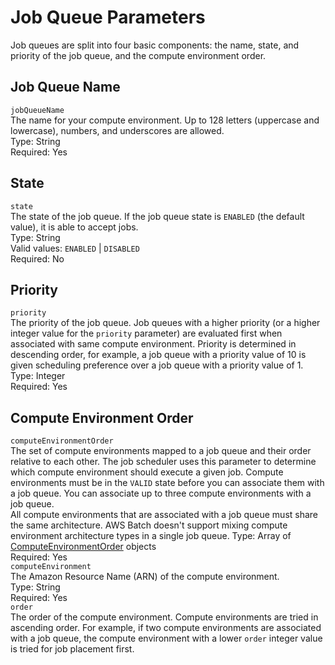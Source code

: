 # Job Queue Parameters<a name="job_queue_parameters"></a>

Job queues are split into four basic components: the name, state, and priority of the job queue, and the compute environment order\.

## Job Queue Name<a name="job_queue_name"></a>

`jobQueueName`  
The name for your compute environment\. Up to 128 letters \(uppercase and lowercase\), numbers, and underscores are allowed\.  
Type: String  
Required: Yes

## State<a name="job_queue_state"></a>

`state`  
The state of the job queue\. If the job queue state is `ENABLED` \(the default value\), it is able to accept jobs\.  
Type: String  
Valid values: `ENABLED` \| `DISABLED`  
Required: No

## Priority<a name="job_queue_priority"></a>

`priority`  
The priority of the job queue\. Job queues with a higher priority \(or a higher integer value for the `priority` parameter\) are evaluated first when associated with same compute environment\. Priority is determined in descending order, for example, a job queue with a priority value of 10 is given scheduling preference over a job queue with a priority value of 1\.  
Type: Integer  
Required: Yes

## Compute Environment Order<a name="job_queue_compute_environment_order"></a>

`computeEnvironmentOrder`  
The set of compute environments mapped to a job queue and their order relative to each other\. The job scheduler uses this parameter to determine which compute environment should execute a given job\. Compute environments must be in the `VALID` state before you can associate them with a job queue\. You can associate up to three compute environments with a job queue\.  
All compute environments that are associated with a job queue must share the same architecture\. AWS Batch doesn't support mixing compute environment architecture types in a single job queue\.
Type: Array of [ComputeEnvironmentOrder](https://docs.aws.amazon.com/batch/latest/APIReference/API_ComputeEnvironmentOrder.html) objects  
Required: Yes    
`computeEnvironment`  
The Amazon Resource Name \(ARN\) of the compute environment\.  
Type: String  
Required: Yes  
`order`  
The order of the compute environment\. Compute environments are tried in ascending order\. For example, if two compute environments are associated with a job queue, the compute environment with a lower `order` integer value is tried for job placement first\.